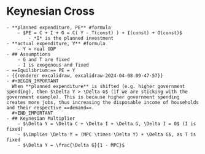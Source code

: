 # Keynesian Cross
	- **planned expenditure, PE** #formula
		- $PE = C + I + G = C( Y - T(const) ) + I(const) + G(const)$
			- *I* is the planned investment
	- **actual expenditure, Y** #formula
		- Y = real GDP
	- ## Assumptions
		- G and T are fixed
		- I is exogenous and fixed
	- ==Equilibrium:== PE = Y
	- {{renderer excalidraw, excalidraw-2024-04-08-09-47-57}}
	- #+BEGIN_IMPORTANT
	  When **planned expenditure** is shifted (e.g. higher government spending), then $\Delta Y > \Delta G$ (if we are sticking with the government example). This is because higher government spending creates more jobs, thus increasing the disposable income of households and their respective ==demand==.
	  #+END_IMPORTANT
	- ## Keynesian Multiplier
		- $\Delta Y = \Delta C + \Delta I + \Delta G, \Delta I = 0$ (I is fixed)
		- $\implies \Delta Y = (MPC \times \Delta Y) + \Delta G$, as T is fixed
		- $\Delta Y = \frac{\Delta G}{1 - MPC}$